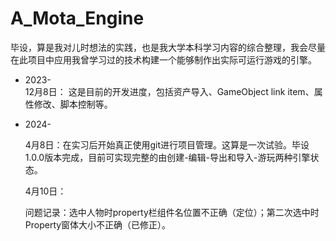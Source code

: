 # A_Mota_Engine
毕设，算是我对儿时想法的实践，也是我大学本科学习内容的综合整理，我会尽量在此项目中应用我曾学习过的技术构建一个能够制作出实际可运行游戏的引擎。
* 2023-  
12月8日： 这是目前的开发进度，包括资产导入、GameObject link item、属性修改、脚本控制等。

* 2024-

    4月8日：在实习后开始真正使用git进行项目管理。这算是一次试验。毕设1.0.0版本完成，目前可实现完整的由创建-编辑-导出和导入-游玩两种引擎状态。
    
    4月10日：
    
    问题记录：选中人物时property栏组件名位置不正确（定位）；第二次选中时Property窗体大小不正确（已修正）。
    
    
    
    

